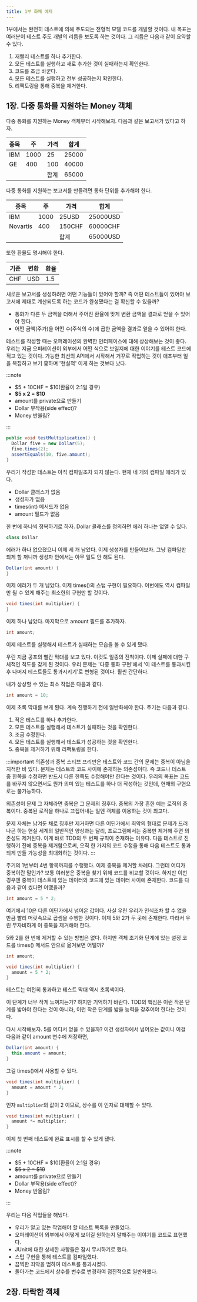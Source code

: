 ```yaml
---
title: 1부 화폐 예제
---
```


1부에서는 완전히 테스트에 의해 주도되는 전형적 모델 코드를 개발할 것이다. 내 목표는 여러분이 테스트 주도 개발의 리듬을 보도록 하는 것이다. 그 리듬은 다음과 같이 요약할 수 있다.

1. 재빨리 테스트를 하나 추가한다.
2. 모든 테스트를 실행하고 새로 추가한 것이 실패하는지 확인한다.
3. 코드를 조금 바꾼다.
4. 모든 테스트를 실행하고 전부 성공하는지 확인한다.
5. 리팩토링을 통해 중복을 제거한다.

## 1장. 다중 통화를 지원하는 Money 객체

다중 통화를 지원하는 Money 객체부터 시작해보자. 다음과 같은 보고서가 있다고 하자.

| 종목 | 주   | 가격 | 합계  |
| ---- | ---- | ---- | ----- |
| IBM  | 1000 | 25   | 25000 |
| GE   | 400  | 100  | 40000 |
|      |      | 합계 | 65000 |

다중 통화를 지원하는 보고서를 만들려면 통화 단위를 추가해야 한다.

| 종목     | 주   | 가격   | 합계     |
| -------- | ---- | ------ | -------- |
| IBM      | 1000 | 25USD  | 25000USD |
| Novartis | 400  | 150CHF | 60000CHF |
|          |      | 합계   | 65000USD |

또한 환율도 명시해야 한다.

| 기준 | 변환 | 환율 |
| ---- | ---- | ---- |
| CHF  | USD  | 1.5  |

새로운 보고서를 생성하려면 어떤 기능들이 있어야 할까? 즉 어떤 테스트들이 있어야 보고서에 제대로 계산되도록 하는 코드가 완성됐다는 걸 확신할 수 있을까?

- 통화가 다른 두 금액을 더해서 주어진 환율에 맞게 변환 금액을 결과로 얻을 수 있어야 한다.
- 어떤 금액(주가)을 어떤 수(주식의 수)에 곱한 금액을 결과로 얻을 수 있어야 한다.

테스트를 작성할 때는 오퍼레이션의 완벽한 인터페이스에 대해 상상해보는 것이 좋다. 우리는 지금 오퍼레이션이 외부에서 어떤 식으로 보일지에 대한 이야기를 테스트 코드에 적고 있는 것이다. 가능한 최선의 API에서 시작해서 거꾸로 작업하는 것이 애초부터 일을 복잡하고 보기 흉하며 '현실적' 이게 하는 것보다 낫다.

:::note

- $5 + 10CHF = $10(환율이 2:1일 경우)
- **$5 x 2 = $10**
- amount를 private으로 만들기
- Dollar 부작용(side effect)?
- Money 반올림?

:::

```java
public void testMultiplication() {
  Dollar five = new Dollar(5);
  five.times(2);
  assertEquals(10, five.amount);
}
```

우리가 작성한 테스트는 아직 컴파일조차 되지 않는다. 현재 네 개의 컴파일 에러가 있다.

- Dollar 클래스가 없음
- 생성자가 없음
- times(int) 메서드가 없음
- amount 필드가 없음

한 번에 하나씩 정복하기로 하자. Dollar 클래스를 정의하면 에러 하나는 없앨 수 있다.

```java
class Dollar
```

에러가 하나 없으졌으니 이제 세 개 남았다. 이제 생성자를 만들어보자. 그냥 컴파일만 되게 할 꺼니까 생성자 안에서는 아무 일도 안 해도 된다.

```java
Dollar(int amount) {
}
```

이제 에러가 두 개 남았다. 이제 times()의 스텁 구현이 필요하다. 이번에도 역시 컴파일만 될 수 있게 해주는 최소한의 구현만 할 것이다.

```java
void times(int multiplier) {
}
```

이제 하나 남았다. 마지막으로 amount 필드를 추가하자.

```java
int amount;
```

이제 테스트를 실행해서 테스트가 실패하는 모습을 볼 수 있게 됐다.

우린 지금 공포의 빨간 막대를 보고 있다. 이것도 일종의 진척이다. 이제 실패에 대한 구체적인 척도를 갖게 된 것이다. 우리 문제는 '다중 통화 구현'에서 '이 테스트를 통과시킨 후 나머지 테스트들도 통과시키기'로 변형된 것이다. 훨씬 간단하다.

내가 상상할 수 있는 최소 작업은 다음과 같다.

```java
int amount = 10;
```

이제 초록 막대를 보게 된다. 계속 진행하기 전에 일반화해야 한다. 주기는 다음과 같다.

1. 작은 테스트를 하나 추가한다.
2. 모든 테스트를 실행해서 테스트가 실패하는 것을 확인한다.
3. 조금 수정한다.
4. 모든 테스트를 실행해서 테스트가 성공하는 것을 확인한다.
5. 중복을 제거하기 위해 리팩토링을 한다.

:::important 의존성과 중복
스티브 프리만은 테스트와 코드 간의 문제는 중복이 아님을 지적한 바 있다. 문제는 테스트와 코드 사이에 존재하는 의존성이다. 즉 코드나 테스트 중 한쪽을 수정하면 반드시 다른 한쪽도 수정해야만 한다는 것이다. 우리의 목표는 코드를 바꾸지 않으면서도 뭔가 의미 있는 테스트를 하나 더 작성하는 것인데, 현재의 구현으로는 불가능하다.

의존성이 문제 그 자체라면 중복은 그 문제의 징후다. 중복의 가장 흔한 예는 로직의 중복이다. 중복된 로직을 하나로 끄집어내는 일엔 객체를 이용하는 것이 최고다.

문제 자체는 남겨둔 채로 징후만 제거하면 다른 어딘가에서 최악의 형태로 문제가 드러나곤 하는 현실 세계의 일반적인 양상과는 달리, 프로그램에서는 중복만 제거해 주면 의존성도 제거된다. 이게 바로 TDD의 두 번째 규칙이 존재하는 이유다. 다음 테스트로 진행하기 전에 중복을 제거함으로써, 오직 한 가지의 코드 수정을 통해 다음 테스트도 통과되게 만들 가능성을 최대화하는 것이다.
:::

주기의 1번부터 4번 항목까지를 수행했다. 이제 중복을 제거할 차례다. 그런데 어디가 중복이란 말인가? 보통 여러분은 중복을 찾기 위해 코드를 비교할 것이다. 하지만 이번 경우엔 중복이 테스트에 있는 데이터와 코드에 있는 데이터 사이에 존재한다.
코드를 다음과 같이 썼다면 어땠을까?

```java
int amount = 5 * 2;
```

여기에서 10은 다른 어딘가에서 넘어온 값이다. 사실 우린 우리가 인식조차 할 수 없을 만큼 빨리 머릿속으로 곱셈을 수행한 것이다. 이제 5와 2가 두 곳에 존재한다. 따라서 우린 무자비하게 이 중복을 제거해야 한다.

5와 2를 한 번에 제거할 수 있는 방법은 없다. 하지만 객체 초기화 단계에 있는 설정 코드를 times() 메서드 안으로 옮겨보면 어떨까?

```java
int amount;

void times(int multiplier) {
  amount = 5 * 2;
}
```

테스트는 여전히 통과하고 테스트 막대 역시 초록색이다.

이 단계가 너무 작게 느껴지는가? 하지만 기억하기 바란다. TDD의 핵심은 이런 작은 단계를 밟아야 한다는 것이 아니라, 이런 작은 단계를 밟을 능력을 갖추어야 한다는 것이다.

다시 시작해보자. 5를 어디서 얻을 수 있을까? 이건 생성자에서 넘어오는 값이니 이걸 다음과 같이 amount 변수에 저장하면,

```java
Dollar(int amount) {
  this.amount = amount;
}
```

그걸 times()에서 사용할 수 있다.

```java
void times(int multiplier) {
  amount = amount * 2;
}
```

인자 `multiplier`의 값이 2 이므로, 상수를 이 인자로 대체할 수 있다.

```java
void times(int multiplier) {
  amount *= multiplier;
}
```

이제 첫 번째 테스트에 완료 표시를 할 수 있게 됐다.

:::note

- $5 + 10CHF = $10(환율이 2:1일 경우)
- ~~$5 x 2 = $10~~
- amount를 private으로 만들기
- Dollar 부작용(side effect)?
- Money 반올림?

:::

우리는 다음 작업들을 해냈다.

- 우리가 알고 있는 작업해야 할 테스트 목록을 만들었다.
- 오퍼레이션이 외부에서 어떻게 보이길 원하는지 말해주는 이야기를 코드로 표현했다.
- JUnit에 대한 상세한 사항들은 잠시 무시하기로 했다.
- 스텁 구현을 통해 테스트를 컴파일했다.
- 끔찍한 죄악을 범하여 테스트를 통과시켰다.
- 돌아가는 코드에서 상수를 변수로 변경하여 점진적으로 일반화했다.

## 2장. 타락한 객체
